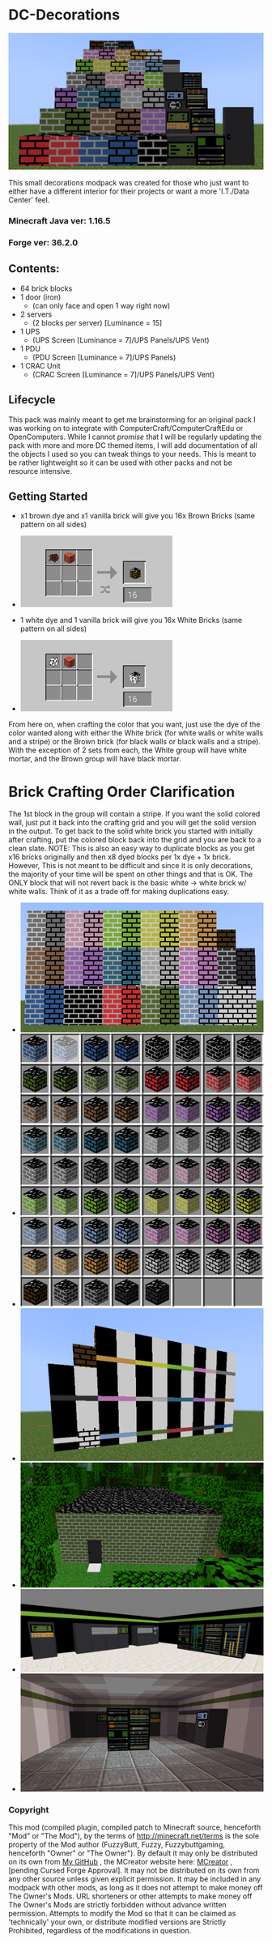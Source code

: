 # DC-Decorations
![BrickDisplay4](/Display/display4.png)

This small decorations modpack was created for those who just want to either have a different interior for their projects or want a more 'I.T./Data Center' feel.

### Minecraft Java ver: 1.16.5
### Forge ver: 36.2.0

## Contents:
* 64 brick blocks
* 1 door (iron)
  * (can only face and open 1 way right now)
* 2 servers
  * (2 blocks per server) [Luminance = 15]
* 1 UPS 
  * (UPS Screen [Luminance = 7]/UPS Panels/UPS Vent)
* 1 PDU 
  * (PDU Screen [Luminance = 7]/UPS Panels)
* 1 CRAC Unit 
  * (CRAC Screen [Luminance = 7]/UPS Panels/UPS Vent)

## Lifecycle
This pack was mainly meant to get me brainstorming for an original pack I was working on to integrate with ComputerCraft/ComputerCraftEdu or OpenComputers.
While I cannot *promise* that I will be regularly updating the pack with more and more DC themed items, I will add documentation of all the objects I used so
you can tweak things to your needs.  This is meant to be rather lightweight so it can be used with other packs and not be resource intensive. 

## Getting Started

* x1 brown dye and x1 vanilla brick will give you 16x Brown Bricks (same pattern on all sides)
* ![BasicBrownBrick](/Display/BasicBrownBrick.png)

* 1 white dye and 1 vanilla brick will give you 16x White Bricks (same pattern on all sides)
* ![BasicWhiteBrick](/Display/BasicWhiteBrick.png)

From here on, when crafting the color that you want, just use the dye of the color wanted along with either the White brick (for white walls or white walls and a stripe) or the Brown brick (for black walls or black walls and a stripe).  With the exception of 2 sets from each, the White group will have white mortar, and the Brown group will have black mortar.

# Brick Crafting Order Clarification
The 1st block in the group will contain a stripe. If you want the solid colored wall, just put it back into the crafting grid and you will get the solid version in the output. To get back to the solid white brick you started with initially after crafting, put the colored block back into the grid and you are back to a clean slate. NOTE: This is also an easy way to duplicate blocks as you get x16 bricks originally and then x8 dyed blocks per 1x dye + 1x brick.  However, This is not meant to be difficult and since it is only decorations, the majority of your time will be spent on other things and that is OK. The ONLY block that will not revert back is the basic white -> white brick w/ white walls. Think of it as a trade off for making duplications easy.


* ![BrickDisplay1](/Display/display1.jpg)
* ![BrickDisplay2](/Display/display2.png)
* ![BrickDisplay3](/Display/display3.png)
* ![WallDisplay](/Display/display5.png)
* ![OutsideExample](/Display/Outside.png)
* ![DaytimeInside](/Display/UPSCDUPDU.png)
* ![NighttimeInside](/Display/UPSCDUPDU2.png)

### Copyright

This mod (compiled plugin, compiled patch to Minecraft source, henceforth "Mod" or "The Mod"), by the terms of http://minecraft.net/terms is the sole property of the Mod author (FuzzyButt, Fuzzy, Fuzzybuttgaming, henceforth "Owner" or "The Owner"). By default it may only be distributed on its own from [My GitHub](https://github.com/ChrisCraddock/DC-Decorations) , the MCreator website here: [MCreator](https://mcreator.net/modification/80086/dc-decorations) ,  [pending Cursed Forge Approval]. It may not be distributed on its own from any other source unless given explicit permission. It may be included in any modpack with other mods, as long as it does not attempt to make money off The Owner's Mods. URL shorteners or other attempts to make money off The Owner's Mods are strictly forbidden without advance written permission. Attempts to modify the Mod so that it can be claimed as 'technically' your own, or distribute modified versions are Strictly Prohibited, regardless of the modifications in question.
